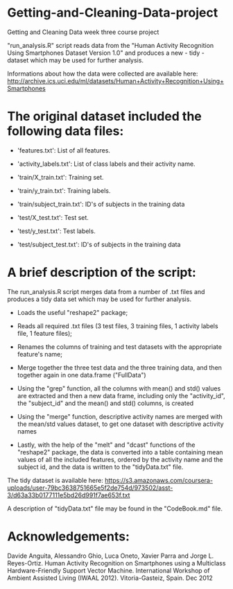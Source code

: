 # Getting-and-Cleaning-Data-project
Getting and Cleaning Data week three course project


"run_analysis.R" script reads data from the "Human Activity Recognition Using Smartphones Dataset Version 1.0" and produces a new - tidy - dataset which may be used for further analysis.

Informations about how the data were collected are available here:
http://archive.ics.uci.edu/ml/datasets/Human+Activity+Recognition+Using+Smartphones

The original dataset included the following data files:
=======================================================
- 'features.txt': List of all features.

- 'activity_labels.txt': List of class labels and their activity name.

- 'train/X_train.txt': Training set.

- 'train/y_train.txt': Training labels.

- 'train/subject_train.txt': ID's of subjects in the training data

- 'test/X_test.txt': Test set.

- 'test/y_test.txt': Test labels.

- 'test/subject_test.txt': ID's of subjects in the training data


A brief description of the script:
==================================
The run_analysis.R script merges data from a number of .txt files and produces a tidy data set which may be used for further analysis.

- Loads the useful "reshape2" package;

- Reads all required .txt files (3 test files, 3 training files, 1 activity labels file, 1 feature files);

- Renames the columns of training and test datasets with the appropriate feature's name;

- Merge together the three test data and the three training data, and then together again in one data.frame ("FullData")

- Using the "grep" function, all the columns with mean() and std() values are extracted and then a new data frame, including only the "activity_id", the "subject_id" and the mean() and std() columns, is created    

- Using the "merge" function, descriptive activity names are merged with the mean/std values dataset, to get one dataset with descriptive activity names

- Lastly, with the help of the "melt" and "dcast" functions of the "reshape2" package, the data is converted into a table containing mean values of all the included features, ordered by the activity name and the subject id, and the data is written to the "tidyData.txt" file.

The tidy dataset is available here:
https://s3.amazonaws.com/coursera-uploads/user-79bc3638751665e5f2de754d/973502/asst-3/d63a33b0177111e5bd26d991f7ae653f.txt

A description of "tidyData.txt" file may be found in the "CodeBook.md" file. 


Acknowledgements:
=================
Davide Anguita, Alessandro Ghio, Luca Oneto, Xavier Parra and Jorge L. Reyes-Ortiz. Human Activity Recognition on Smartphones using a Multiclass Hardware-Friendly Support Vector Machine. International Workshop of Ambient Assisted Living (IWAAL 2012). Vitoria-Gasteiz, Spain. Dec 2012


